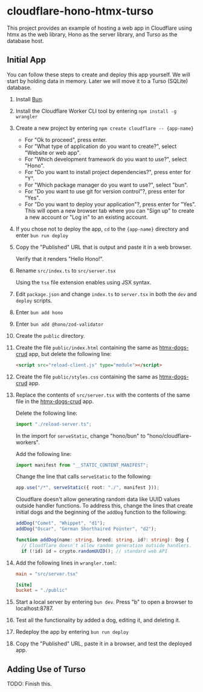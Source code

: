 # cloudflare-hono-htmx-turso

This project provides an example of hosting a web app in Cloudflare
using htmx as the web library, Hono as the server library,
and Turso as the database host.

## Initial App

You can follow these steps to create and deploy this app yourself.
We will start by holding data in memory.
Later we will move it to a Turso (SQLite) database.

1. Install <a href="https://bun.sh" target="_blank">Bun</a>.

1. Install the Cloudflare Worker CLI tool by entering
   `npm install -g wrangler`

1. Create a new project by entering `npm create cloudflare -- {app-name}`

   - For "Ok to proceed", press enter.
   - For "What type of application do you want to create?",
     select "Website or web app".
   - For "Which development framework do you want to use?",
     select "Hono".
   - For "Do you want to install project dependencies?", press enter for "Y".
   - For "Which package manager do you want to use?", select "bun".
   - For "Do you want to use git for version control"?, press enter for "Yes".
   - For "Do you want to deploy your application"?, press enter for "Yes".
     This will open a new browser tab where you can
     "Sign up" to create a new account or "Log in" to an existing account.

1. If you chose not to deploy the app,
   `cd` to the `{app-name}` directory and enter `bun run deploy`

1. Copy the "Published" URL that is output and paste it in a web browser.

   Verify that it renders "Hello Hono!".

1. Rename `src/index.ts` to `src/server.tsx`

   Using the `tsx` file extension enables using JSX syntax.

1. Edit `package.json` and change `index.ts` to `server.tsx`
   in both the `dev` and `deploy` scripts.

1. Enter `bun add hono`

1. Enter `bun add @hono/zod-validator`

1. Create the `public` directory.

1. Create the file `public/index.html` containing the same as
   [htmx-dogs-crud](https://github.com/mvolkmann/htmx-examples/blob/main/htmx-dogs-crud) app,
   but delete the following line:

   ```html
   <script src="reload-client.js" type="module"></script>
   ```

1. Create the file `public/styles.css` containing the same as
   [htmx-dogs-crud](https://github.com/mvolkmann/htmx-examples/blob/main/htmx-dogs-crud) app.

1. Replace the contents of `src/server.tsx` with the contents of the same file in the
   [htmx-dogs-crud](https://github.com/mvolkmann/htmx-examples/blob/main/htmx-dogs-crud) app.

   Delete the following line:

   ```ts
   import "./reload-server.ts";
   ```

   In the import for `serveStatic`,
   change "hono/bun" to "hono/cloudflare-workers".

   Add the following line:

   ```ts
   import manifest from "__STATIC_CONTENT_MANIFEST";
   ```

   Change the line that calls `serveStatic` to the following:

   ```ts
   app.use("/*", serveStatic({ root: "./", manifest }));
   ```

   Cloudflare doesn't allow generating random data like UUID values
   outside handler functions.
   To address this, change the lines that create initial dogs and
   the beginning of the `addDog` function to the following:

   ```ts
   addDog("Comet", "Whippet", "d1");
   addDog("Oscar", "German Shorthaired Pointer", "d2");

   function addDog(name: string, breed: string, id?: string): Dog {
     // Cloudflare doesn't allow random generation outside handlers.
     if (!id) id = crypto.randomUUID(); // standard web API
   ```

1. Add the following lines in `wrangler.toml`:

   ```toml
   main = "src/server.tsx"

   [site]
   bucket = "./public"
   ```

1. Start a local server by entering `bun dev`.
   Press "b" to open a browser to localhost:8787.

1. Test all the functionality by added a dog, editing it, and deleting it.

1. Redeploy the app by entering `bun run deploy`

1. Copy the "Published" URL, paste it in a browser, and test the deployed app.

## Adding Use of Turso

TODO: Finish this.
